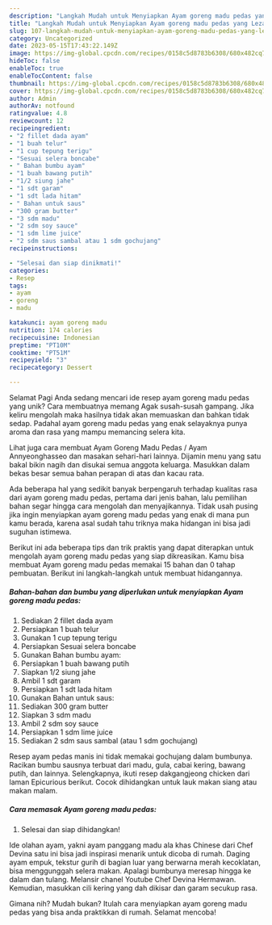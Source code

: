 ```yaml
---
description: "Langkah Mudah untuk Menyiapkan Ayam goreng madu pedas yang Lezat Sekali, Mantap"
title: "Langkah Mudah untuk Menyiapkan Ayam goreng madu pedas yang Lezat Sekali, Mantap"
slug: 107-langkah-mudah-untuk-menyiapkan-ayam-goreng-madu-pedas-yang-lezat-sekali-mantap
category: Uncategorized
date: 2023-05-15T17:43:22.149Z
image: https://img-global.cpcdn.com/recipes/0158c5d8783b6308/680x482cq70/ayam-goreng-madu-pedas-foto-resep-utama.jpg
hideToc: false
enableToc: true
enableTocContent: false
thumbnail: https://img-global.cpcdn.com/recipes/0158c5d8783b6308/680x482cq70/ayam-goreng-madu-pedas-foto-resep-utama.jpg
cover: https://img-global.cpcdn.com/recipes/0158c5d8783b6308/680x482cq70/ayam-goreng-madu-pedas-foto-resep-utama.jpg
author: Admin
authorAv: notfound
ratingvalue: 4.8
reviewcount: 12
recipeingredient:
- "2 fillet dada ayam"
- "1 buah telur"
- "1 cup tepung terigu"
- "Sesuai selera boncabe"
- " Bahan bumbu ayam"
- "1 buah bawang putih"
- "1/2 siung jahe"
- "1 sdt garam"
- "1 sdt lada hitam"
- " Bahan untuk saus"
- "300 gram butter"
- "3 sdm madu"
- "2 sdm soy sauce"
- "1 sdm lime juice"
- "2 sdm saus sambal atau 1 sdm gochujang"
recipeinstructions:

- "Selesai dan siap dinikmati!"
categories:
- Resep
tags:
- ayam
- goreng
- madu

katakunci: ayam goreng madu 
nutrition: 174 calories
recipecuisine: Indonesian
preptime: "PT10M"
cooktime: "PT51M"
recipeyield: "3"
recipecategory: Dessert

---
```



Selamat Pagi Anda sedang mencari ide resep ayam goreng madu pedas yang unik? Cara membuatnya memang Agak susah-susah gampang. Jika keliru mengolah maka hasilnya tidak akan memuaskan dan bahkan tidak sedap. Padahal ayam goreng madu pedas yang enak selayaknya punya aroma dan rasa yang mampu memancing selera kita.


Lihat juga cara membuat Ayam Goreng Madu Pedas / Ayam Annyeonghasseo dan masakan sehari-hari lainnya. Dijamin menu yang satu bakal bikin nagih dan disukai semua anggota keluarga. Masukkan dalam bekas besar semua bahan perapan di atas dan kacau rata.

Ada beberapa hal yang sedikit banyak berpengaruh terhadap kualitas rasa dari ayam goreng madu pedas, pertama dari jenis bahan, lalu pemilihan bahan segar hingga cara mengolah dan menyajikannya. Tidak usah pusing jika ingin menyiapkan ayam goreng madu pedas yang enak di mana pun kamu berada, karena asal sudah tahu triknya maka hidangan ini bisa jadi suguhan istimewa.


Berikut ini ada beberapa tips dan trik praktis yang dapat diterapkan untuk mengolah ayam goreng madu pedas yang siap dikreasikan. Kamu bisa membuat Ayam goreng madu pedas memakai 15 bahan dan 0 tahap pembuatan. Berikut ini langkah-langkah untuk membuat hidangannya.

<!--inarticleads1-->

##### Bahan-bahan dan bumbu yang diperlukan untuk menyiapkan Ayam goreng madu pedas:

1. Sediakan 2 fillet dada ayam
1. Persiapkan 1 buah telur
1. Gunakan 1 cup tepung terigu
1. Persiapkan Sesuai selera boncabe
1. Gunakan  Bahan bumbu ayam:
1. Persiapkan 1 buah bawang putih
1. Siapkan 1/2 siung jahe
1. Ambil 1 sdt garam
1. Persiapkan 1 sdt lada hitam
1. Gunakan  Bahan untuk saus:
1. Sediakan 300 gram butter
1. Siapkan 3 sdm madu
1. Ambil 2 sdm soy sauce
1. Persiapkan 1 sdm lime juice
1. Sediakan 2 sdm saus sambal (atau 1 sdm gochujang)


Resep ayam pedas manis ini tidak memakai gochujang dalam bumbunya. Racikan bumbu sausnya terbuat dari madu, gula, cabai kering, bawang putih, dan lainnya. Selengkapnya, ikuti resep dakgangjeong chicken dari laman Epicurious berikut. Cocok dihidangkan untuk lauk makan siang atau makan malam. 

<!--inarticleads2-->

##### Cara memasak Ayam goreng madu pedas:


1. Selesai dan siap dihidangkan!

Ide olahan ayam, yakni ayam panggang madu ala khas Chinese dari Chef Devina satu ini bisa jadi inspirasi menarik untuk dicoba di rumah. Daging ayam empuk, tekstur gurih di bagian luar yang berwarna merah kecoklatan, bisa menggunggah selera makan. Apalagi bumbunya meresap hingga ke dalam dan tulang. Melansir chanel Youtube Chef Devina Hermawan. Kemudian, masukkan cili kering yang dah dikisar dan garam secukup rasa. 

Gimana nih? Mudah bukan? Itulah cara menyiapkan ayam goreng madu pedas yang bisa anda praktikkan di rumah. Selamat mencoba!
